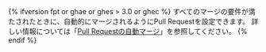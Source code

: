 {% ifversion fpt or ghae or ghes > 3.0 or ghec %}
すべてのマージの要件が満たされたときに、自動的にマージされるようにPull Requestを設定できます。 詳しい情報については「[Pull Requestの自動マージ](/github/collaborating-with-issues-and-pull-requests/automatically-merging-a-pull-request)」を参照してください。
{% endif %}
